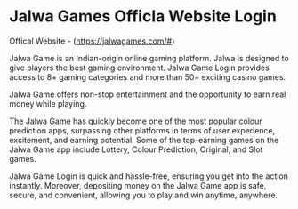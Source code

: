 # Jalwa Games Officla Website Login

Offical Website - (https://jalwagames.com/#)

Jalwa Game is an Indian-origin online gaming platform. Jalwa is designed to give players the best gaming environment. Jalwa Game Login provides access to 8+ gaming categories and more than 50+ exciting casino games.

Jalwa Game offers non-stop entertainment and the opportunity to earn real money while playing.

The Jalwa Game has quickly become one of the most popular colour prediction apps, surpassing other platforms in terms of user experience, excitement, and earning potential. Some of the top-earning games on the Jalwa Game app include Lottery, Colour Prediction, Original, and Slot games.

Jalwa Game Login is quick and hassle-free, ensuring you get into the action instantly. Moreover, depositing money on the Jalwa Game app is safe, secure, and convenient, allowing you to play and win anytime, anywhere.



